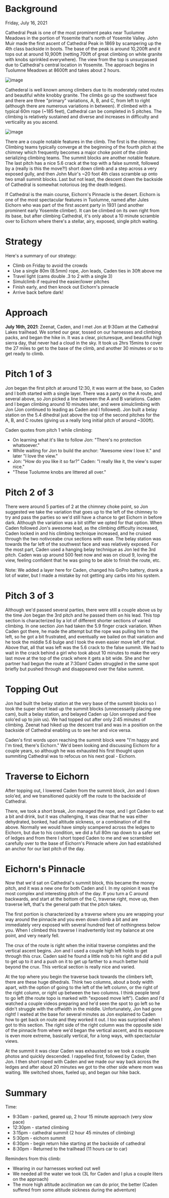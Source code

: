 # Background

Friday, July 16, 2021</br>

Cathedral Peak is one of the most prominent peaks near Tuolumne
Meadows in the portion of Yosemite that's north of Yosemite Valley.
John Muir made the first ascent of Cathedral Peak in 1869 by
scampering up the 4th class backside in boots.  The base of the peak
is around 10,200ft and it tops out at around 10,900ft (netting 700ft
of great climbing on white granite with knobs sprinkled everywhere).
The view from the top is unsurpassed due to Cathedral's central
location in Yosemite.  The approach begins in Tuolumne Meadows at
8600ft and takes about 2 hours.

![image](./images/cathedral.jpg)

Cathederal is well known among climbers due to its moderately rated
routes and beautiful white knobby granite.  The climbs go up the
southwest face and there are three "primary" variations, A, B, and C,
from left to right (although there are numerous variations in
between).  If climbed with a typical 60m rope (~185 feet), Cathedral
can be completed in 5 pitches.  The climbing is relatively sustained
and diverse and increases in difficulty and verticality as you ascend.

![image](./images/cathedral-topo.png)

There are a couple notable features in the climb.  The first is the
chimney.  Climbing teams typically converge at the beginning of the
fourth pitch at the chimney which frequently becomes a major choke
point of the climb serializing climbing teams.  The summit blocks are
another notable feature.  The last pitch has a nice 5.6 crack at the
top with a false summit, followed by a (really is this the move?!)
short down climb and a step across a very exposed gully, and then John
Muir's ~20 foot 4th class scramble up onto two small summit blocks.
Last but not least, the descent down the backside of Cathedral is
somewhat notorious (eg the death ledges).

If Cathedral is the main course, Eichorn's Pinnacle is the desert.
Eichorn is one of the most spectacular features in Tuolumne, named
after Jules Eichorn who was part of the first ascent party in 1931
(and another prominent early Yosemite climber).  It can be climbed on
its own right from its base, but after climbing Cathedral, it's only
about a 10 minute scramble over to Eichorn where there's a stellar,
airy, exposed, single pitch waiting.



# Strategy

Here's a summary of our strategy:
- Climb on Friday to avoid the crowds
- Use a single 80m (8.5mm) rope, Jon leads, Caden ties in 30ft above me
- Travel light (cams double .3 to 2 with a single 3)
- Simulclimb if required the easier/lower pitches
- Finish early, and then knock out Eichorn's pinnacle
- Arrive back before dark!



# Approach

**July 16th, 2021**: Zeenat, Caden, and I met Jon at 9:30am at the
Cathedral Lakes trailhead.  We sorted our gear, tossed on our
harnesses and climbing packs, and began the hike in.  It was a clear,
picturesque, and beautiful high sierra day, that never had a cloud in
the sky.  It took us 2hrs 15mins to cover the 27 miles to get to the
base of the climb, and another 30 minutes or so to get ready to climb.



# Pitch 1 of 3

Jon began the first pitch at around 12:30, it was warm at the base, so
Caden and I both started with a single layer.  There was a party on
the A route, and several above, so Jon picked a line between the A and
B variations.  Caden and I began climbing around 10 minutes later, and
were simulclimbing with Jon (Jon continued to leading as Caden and I
followed).  Jon built a belay station on the 5.4 dihedral just above
the top of the second pitches for the A, B, and C routes (giving us a
really long initial pitch of around ~300ft).

Caden quotes from pitch 1 while climbing:
- On learning what it's like to follow Jon: "There's no protection
  whatsoever."
- While waiting for Jon to build the anchor: "Awesome view I love it."
  and later "I love the view."
- Jon: "How do you like it so far?"  Caden: "I really like it, the
  view's super nice."
- "These Tuolumne knobs are littered all over."



# Pitch 2 of 3

There were around 5 parties of 2 at the chimney choke point, so Jon
suggested we take the variation that goes up to the left of the
chimney to try and pass the parties so we'd still have a chance to get
Eichorn in before dark.  Although the variation was a bit stiffer we
opted for that option.  When Caden followed Jon's awesome lead, as the
climbing difficulty increased, Caden locked in and his climbing
technique increased, and he cruised through the two notivceabe crux
sections with ease.  The belay station was towards the far left of the
southwest face and was relatively exposed.  For the most part, Caden
used a hanging belay technique as Jon led the 3rd pitch.  Caden was up
around 500 feet now and was on cloud 9, loving the view, feeling
confident that he was going to be able to finish the route, etc.

Note: We added a layer here for Caden, changed his GoPro battery,
drank a lot of water, but I made a mistake by not getting any carbs
into his system.



# Pitch 3 of 3

Although we'd passed several parties, there were still a couple above
us by the time Jon began the 3rd pitch and he passed them on his lead.
This top section is characterized by a lot of different shorter
sections of varied climbing.  In one section Jon had taken the 5.9
finger crack variation.  When Caden got there, he made the attempt but
the rope was pulling him to the left, so he got a bit frustrated, and
eventually we bailed on that variation and he took the middle 5.6
bulge and I took the even easier move left of that.  Above that, all
that was left was the 5.6 crack to the false summit.  We had to wait
in the crack behind a girl who took about 10 minutes to make the very
last move at the top of the crack where it gets a bit wide.  She and
her partner had begun the route at 7:30am!  Caden struggled in the
same spot briefly but pushed through and disappeared over the false
summit.



# Topping Out

Jon had built the belay station at the very base of the summit blocks
so I took the super short lead up the summit blocks (unnecessarily
placing one cam), built a belay station, and belayed Caden up (Jon
unroped and free solo'ed up to join us).  We had topped out after only
2:45 minutes of climbing.  Zeenat had hiked up the descent trail and
was in a position on the backside of Cathedral enabling us to see her
and vice versa.

Caden's first words upon reaching the summit block were "I'm happy and
I'm tired, there's Eichorn."  We'd been looking and discussing Eichorn
for a couple years, so although he was exhausted his first thought
upon summiting Cathedral was to refocus on his next goal - Eichorn.



# Traverse to Eichorn

After topping out, I lowered Caden from the summit block, Jon and I
down solo'ed, and we transitioned quickly off the route to the
backside of Cathedral.

There, we took a short break, Jon managed the rope, and I got Caden to
eat a bit and drink, but it was challenging, it was clear that he was
either dehydrated, bonked, had altitude sickness, or a combination of
all the above.  Normally we would have simply scampered across the
ledges to Eichorn, but due to his condition, we did a full 80m rap
down to a safer set of ledges and from there I short toped Caden to me
and we scrambled carefully over to the base of Eichorn's Pinnacle
where Jon had established an anchor for our last pitch of the day.



# Eichorn's Pinnacle

Now that we'd sat on Cathedral's summit block, this became the money
pitch, and it was a new one for both Caden and I.  In my opinion it
was the most complex and interesting pitch of the day.  If you turn a
C around backwards, and start at the bottom of the C, traverse right,
move up, then traverse left, that's the general path that the pitch
takes.

The first portion is characterized by a traverse where you are
wrapping your way around the pinnacle and you even down climb a bit
and are immediately very exposed with several hundred feet of
nothingness below you.  When I climbed this traverse I inadvertently
lost my balance at one point, and very nearly fell.

The crux of the route is right when the initial traverse completes and
the vertical ascent begins.  Jon and I used a couple high left holds
to get through this crux.  Caden said he found a little nob to his
right and did a pull to get up to it and a push on it to get up
farther to a much better hold beyond the crux.  This vertical section
is really nice and varied.

At the top where you begin the traverse back towards the climbers
left, there are these huge dihedrals.  Think two columns, about a body
width apart, with the option of going to the left of the left column,
or the right of the right column, or right up between the two columns.
I think people tend to go left (the route topo is marked with "exposed
move left").  Caden and I'd watched a couple videos preparing and he'd
seen the spot to go left so he didn't struggle with the offwidth in
the middle.  Unfortunately, Jon had gone right!  I waited at the base
for several minutes as Jon explained to Caden how to get back on route
and they worked it out.  I too was surprised when I got to this
section.  The right side of the right column was the opposite side of
the pinnacle from where we'd began the vertical ascent, and its
exposure is even more extreme, basically vertical, for a long ways,
with spectactular views.

At the summit it was clear Caden was exhausted so we took a couple
photos and quickly descended.  I rappelled first, followed by Caden,
then Jon.  I then short roped with Caden and we made our way back
across the ledges and after about 20 minutes we got to the other side
where mom was waiting.  We switched shoes, fueled up, and began our
hike back.



# Summary

Time:
- 9:30am - parked, geared up, 2 hour 15 minute approach (very slow pace)
- 12:30pm - started climbing
- 3:15pm - cathedral summit (2 hour 45 minutes of climbing)
- 5:30pm - eichorn summit
- 6:30pm - begin return hike starting at the backside of cathedral
- 8:30pm - Returned to the trailhead (11 hours car to car)

Reminders from this climb:
- Wearing in our harnesses worked out well
- We needed all the water we took (3L for Caden and I plus a couple liters on the approach)
- The more high altitude acclimation we can do prior, the better (Caden suffered from some altitude sickness during the adventure)
